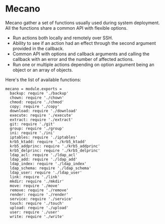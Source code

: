 # Mecano

Mecano gather a set of functions usually used during system deployment. All the
functions share a common API with flexible options.

*   Run actions both locally and remotely over SSH.
*   Ability to see if an action had an effect through the second argument
    provided in the callback.
*   Common API with options and callback arguments and calling the callback with
    an error and the number of affected actions.
*   Run one or multiple actions depending on option argument being an object or
    an array of objects.

Here's the list of available functions:

    mecano = module.exports =
      backup: require './backup'
      chown: require './chown'
      chmod: require './chmod'
      copy: require './copy'
      download: require './download'
      execute: require './execute'
      extract: require './extract'
      git: require './git'
      group: require './group'
      ini: require './ini'
      iptables: require './iptables'
      krb5_ktadd: require './krb5_ktadd'
      krb5_addprinc: require './krb5_addprinc'
      krb5_delprinc: require './krb5_delprinc'
      ldap_acl: require './ldap_acl'
      ldap_add: require './ldap_add'
      ldap_index: require './ldap_index'
      ldap_schema: require './ldap_schema'
      ldap_user: require './ldap_user'
      link: require './link'
      mkdir: require './mkdir'
      move: require './move'
      remove: require './remove'
      render: require './render'
      service: require './service'
      touch: require './touch'
      upload: require './upload'
      user: require './user'
      write: require './write'
